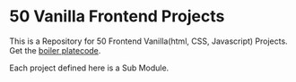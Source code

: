 # 50 Vanilla Frontend Projects

This is a Repository for 50 Frontend Vanilla(html, CSS, Javascript) Projects.
Get the [boiler platecode](https://github.com/anubhavjaiswal03/_projects_starter_).

Each project defined here is a Sub Module.
